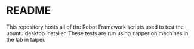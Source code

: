 # README

This repository hosts all of the Robot Framework scripts used to test
the ubuntu desktop installer. These tests are run using zapper on
machines in the lab in taipei.

